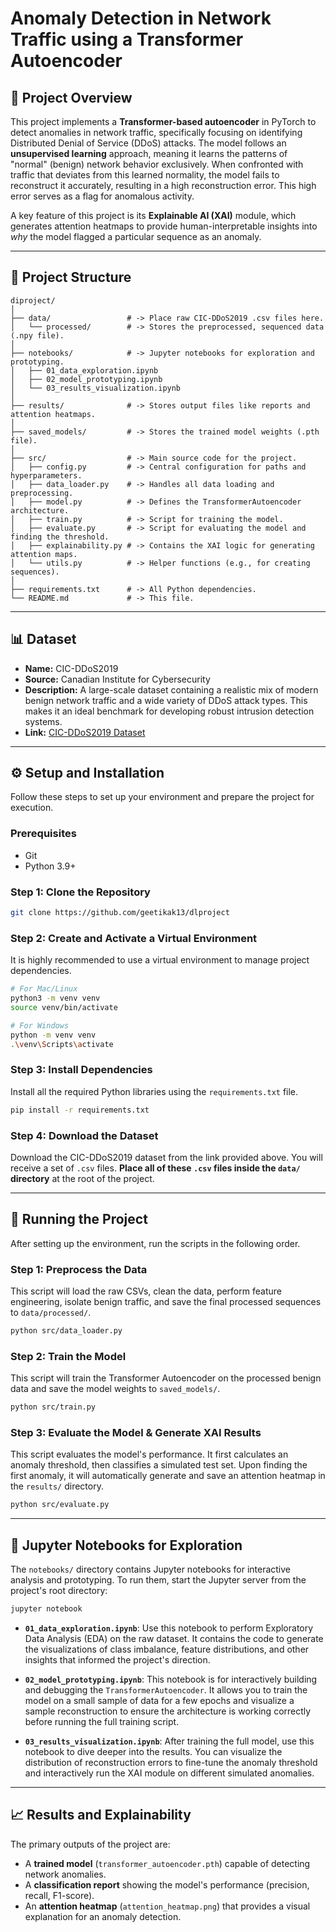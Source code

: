 # Anomaly Detection in Network Traffic using a Transformer Autoencoder

## 📜 Project Overview

This project implements a **Transformer-based autoencoder** in PyTorch to detect anomalies in network traffic, specifically focusing on identifying Distributed Denial of Service (DDoS) attacks. The model follows an **unsupervised learning** approach, meaning it learns the patterns of "normal" (benign) network behavior exclusively. When confronted with traffic that deviates from this learned normality, the model fails to reconstruct it accurately, resulting in a high reconstruction error. This high error serves as a flag for anomalous activity.

A key feature of this project is its **Explainable AI (XAI)** module, which generates attention heatmaps to provide human-interpretable insights into *why* the model flagged a particular sequence as an anomaly.

-----

## 📁 Project Structure

```
diproject/
│
├── data/                 # -> Place raw CIC-DDoS2019 .csv files here.
│   └── processed/        # -> Stores the preprocessed, sequenced data (.npy file).
│
├── notebooks/            # -> Jupyter notebooks for exploration and prototyping.
│   ├── 01_data_exploration.ipynb
│   ├── 02_model_prototyping.ipynb
│   └── 03_results_visualization.ipynb
│
├── results/              # -> Stores output files like reports and attention heatmaps.
│
├── saved_models/         # -> Stores the trained model weights (.pth file).
│
├── src/                  # -> Main source code for the project.
│   ├── config.py         # -> Central configuration for paths and hyperparameters.
│   ├── data_loader.py    # -> Handles all data loading and preprocessing.
│   ├── model.py          # -> Defines the TransformerAutoencoder architecture.
│   ├── train.py          # -> Script for training the model.
│   ├── evaluate.py       # -> Script for evaluating the model and finding the threshold.
│   ├── explainability.py # -> Contains the XAI logic for generating attention maps.
│   └── utils.py          # -> Helper functions (e.g., for creating sequences).
│
├── requirements.txt      # -> All Python dependencies.
└── README.md             # -> This file.
```

-----

## 📊 Dataset

  - **Name:** CIC-DDoS2019
  - **Source:** Canadian Institute for Cybersecurity
  - **Description:** A large-scale dataset containing a realistic mix of modern benign network traffic and a wide variety of DDoS attack types. This makes it an ideal benchmark for developing robust intrusion detection systems.
  - **Link:** [CIC-DDoS2019 Dataset](https://www.unb.ca/cic/datasets/ddos-2019.html)

-----

## ⚙️ Setup and Installation

Follow these steps to set up your environment and prepare the project for execution.

### Prerequisites

  - Git
  - Python 3.9+

### Step 1: Clone the Repository

```bash
git clone https://github.com/geetikak13/dlproject    
```

### Step 2: Create and Activate a Virtual Environment

It is highly recommended to use a virtual environment to manage project dependencies.

```bash
# For Mac/Linux
python3 -m venv venv
source venv/bin/activate

# For Windows
python -m venv venv
.\venv\Scripts\activate
```

### Step 3: Install Dependencies

Install all the required Python libraries using the `requirements.txt` file.

```bash
pip install -r requirements.txt
```

### Step 4: Download the Dataset

Download the CIC-DDoS2019 dataset from the link provided above. You will receive a set of `.csv` files. **Place all of these `.csv` files inside the `data/` directory** at the root of the project.

-----

## 🚀 Running the Project

After setting up the environment, run the scripts in the following order.

### Step 1: Preprocess the Data

This script will load the raw CSVs, clean the data, perform feature engineering, isolate benign traffic, and save the final processed sequences to `data/processed/`.

```bash
python src/data_loader.py
```

### Step 2: Train the Model

This script will train the Transformer Autoencoder on the processed benign data and save the model weights to `saved_models/`.

```bash
python src/train.py
```

### Step 3: Evaluate the Model & Generate XAI Results

This script evaluates the model's performance. It first calculates an anomaly threshold, then classifies a simulated test set. Upon finding the first anomaly, it will automatically generate and save an attention heatmap in the `results/` directory.

```bash
python src/evaluate.py
```

-----

## 📓 Jupyter Notebooks for Exploration

The `notebooks/` directory contains Jupyter notebooks for interactive analysis and prototyping. To run them, start the Jupyter server from the project's root directory:

```bash
jupyter notebook
```

  - **`01_data_exploration.ipynb`**: Use this notebook to perform Exploratory Data Analysis (EDA) on the raw dataset. It contains the code to generate the visualizations of class imbalance, feature distributions, and other insights that informed the project's direction.

  - **`02_model_prototyping.ipynb`**: This notebook is for interactively building and debugging the `TransformerAutoencoder`. It allows you to train the model on a small sample of data for a few epochs and visualize a sample reconstruction to ensure the architecture is working correctly before running the full training script.

  - **`03_results_visualization.ipynb`**: After training the full model, use this notebook to dive deeper into the results. You can visualize the distribution of reconstruction errors to fine-tune the anomaly threshold and interactively run the XAI module on different simulated anomalies.

-----

## 📈 Results and Explainability

The primary outputs of the project are:

  - A **trained model** (`transformer_autoencoder.pth`) capable of detecting network anomalies.
  - A **classification report** showing the model's performance (precision, recall, F1-score).
  - An **attention heatmap** (`attention_heatmap.png`) that provides a visual explanation for an anomaly detection.
